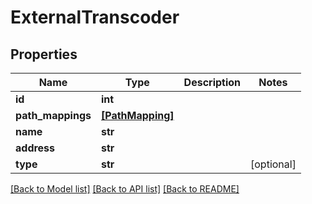 # ExternalTranscoder


## Properties

Name | Type | Description | Notes
------------ | ------------- | ------------- | -------------
**id** | **int** |  | 
**path_mappings** | [**[PathMapping]**](PathMapping.md) |  | 
**name** | **str** |  | 
**address** | **str** |  | 
**type** | **str** |  | [optional] 

[[Back to Model list]](../#documentation-for-models) [[Back to API list]](../#documentation-for-api-endpoints) [[Back to README]](../)


